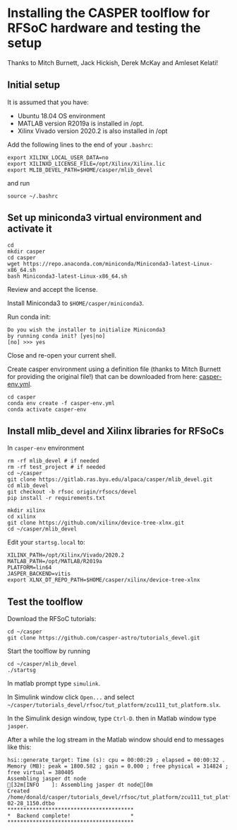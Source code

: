 # Installing the CASPER toolflow for RFSoC hardware and testing the setup

Thanks to Mitch Burnett, Jack Hickish, Derek McKay and Amleset Kelati!

## Initial setup

It is assumed that you have:

- Ubuntu 18.04 OS environment
- MATLAB version R2019a is installed in /opt.
- Xilinx Vivado version 2020.2 is also installed in /opt

Add the following lines to the end of your `.bashrc`:

```
export XILINX_LOCAL_USER_DATA=no
export XILINXD_LICENSE_FILE=/opt/Xilinx/Xilinx.lic
export MLIB_DEVEL_PATH=$HOME/casper/mlib_devel
```
and run 
```
source ~/.bashrc
```

## Set up miniconda3 virtual environment and activate it

```
cd 
mkdir casper
cd casper
wget https://repo.anaconda.com/miniconda/Miniconda3-latest-Linux-x86_64.sh
bash Miniconda3-latest-Linux-x86_64.sh
```
Review and accept the license.

Install Miniconda3 to `$HOME/casper/miniconda3`.

Run conda init:
```
Do you wish the installer to initialize Miniconda3
by running conda init? [yes|no]
[no] >>> yes
```
Close and re-open your current shell. 

Create casper environment using a definition file (thanks to Mitch Burnett for providing the original file!) that can be downloaded from here: [casper-env.yml](https://raw.githubusercontent.com/KajWiik/Casper_RFSoC/main/casper-env.yml).

```
cd casper
conda env create -f casper-env.yml
conda activate casper-env
```

## Install mlib_devel and Xilinx libraries for RFSoCs

In `casper-env` environment
```
rm -rf mlib_devel # if needed
rm -rf test_project # if needed
cd ~/casper
git clone https://gitlab.ras.byu.edu/alpaca/casper/mlib_devel.git
cd mlib_devel
git checkout -b rfsoc origin/rfsocs/devel
pip install -r requirements.txt

mkdir xilinx
cd xilinx
git clone https://github.com/xilinx/device-tree-xlnx.git
cd ~/casper/mlib_devel
```
Edit your `startsg.local` to:

```
XILINX_PATH=/opt/Xilinx/Vivado/2020.2
MATLAB_PATH=/opt/MATLAB/R2019a
PLATFORM=lin64
JASPER_BACKEND=vitis
export XLNX_DT_REPO_PATH=$HOME/casper/xilinx/device-tree-xlnx
```
## Test the toolflow

Download the RFSoC tutorials:

```
cd ~/casper
git clone https://github.com/casper-astro/tutorials_devel.git

```

Start the toolflow by running
```
cd ~/casper/mlib_devel
./startsg
```

In matlab prompt type `simulink`.


In Simulink window click `Open...` and select `~/casper/tutorials_devel/rfsoc/tut_platform/zcu111_tut_platform.slx`.

In the Simulink design window, type `Ctrl-D`. then in Matlab window type `jasper`.

After a while the log stream in the Matlab window should end to messages like this:

```
hsi::generate_target: Time (s): cpu = 00:00:29 ; elapsed = 00:00:32 . Memory (MB): peak = 1800.582 ; gain = 0.000 ; free physical = 314824 ; free virtual = 380405
Assembling jasper dt node
[32m[INFO    ]: Assembling jasper dt node[0m
Created /home/donald/casper/tutorials_devel/rfsoc/tut_platform/zcu111_tut_platform/outputs/zcu111_tut_platform_2022-02-28_1150.dtbo
****************************************
*  Backend complete!                   *
****************************************
```

